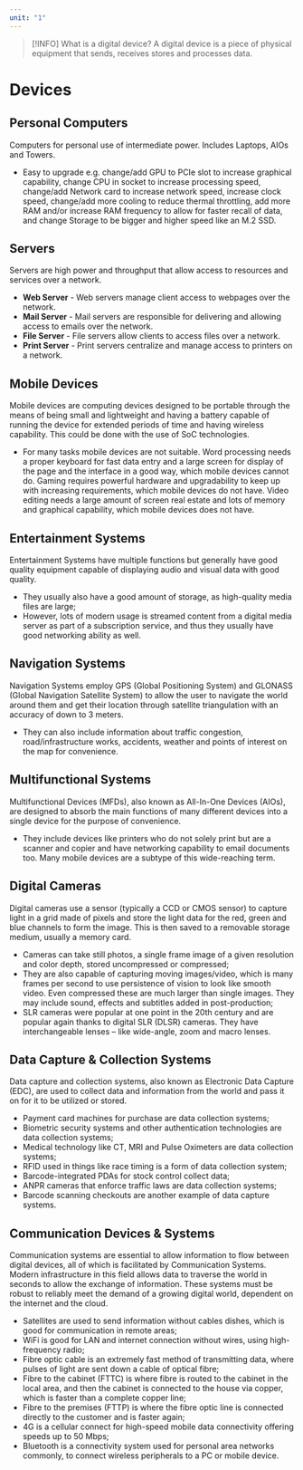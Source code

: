 ```yaml
---
unit: "1"
---
```


> [!INFO] What is a digital device?
> A digital device is a piece of physical equipment that sends, receives stores and processes data.
# Devices
## Personal Computers
Computers for personal use of intermediate power. Includes Laptops, AIOs and Towers. 
- Easy to upgrade e.g. change/add GPU to PCIe slot to increase graphical capability, change CPU in socket to increase processing speed, change/add Network card to increase network speed, increase clock speed, change/add more cooling to reduce thermal throttling, add more RAM and/or increase RAM frequency to allow for faster recall of data, and change Storage to be bigger and higher speed like an M.2 SSD.
## Servers
Servers are high power and throughput that allow access to resources and services over a network.
- **Web Server** - Web servers manage client access to webpages over the network.
- **Mail Server** - Mail servers are responsible for delivering and allowing access to emails over the network.
- **File Server** - File servers allow clients to access files over a network.
- **Print Server** - Print servers centralize and manage access to printers on a network.
## Mobile Devices
Mobile devices are computing devices designed to be portable through the means of being small and lightweight and having a battery capable of running the device for extended periods of time and having wireless capability. This could be done with the use of SoC technologies.
- For many tasks mobile devices are not suitable. Word processing needs a proper keyboard for fast data entry and a large screen for display of the page and the interface in a good way, which mobile devices cannot do. Gaming requires powerful hardware and upgradability to keep up with increasing requirements, which mobile devices do not have. Video editing needs a large amount of screen real estate and lots of memory and graphical capability, which mobile devices does not have.
## Entertainment Systems
Entertainment Systems have multiple functions but generally have good quality equipment capable of displaying audio and visual data with good quality. 
- They usually also have a good amount of storage, as high-quality media files are large; 
- However, lots of modern usage is streamed content from a digital media server as part of a subscription service, and thus they usually have good networking ability as well.
## Navigation Systems
Navigation Systems employ GPS (Global Positioning System) and GLONASS (Global Navigation Satellite System) to allow the user to navigate the world around them and get their location through satellite triangulation with an accuracy of down to 3 meters.
- They can also include information about traffic congestion, road/infrastructure works, accidents, weather and points of interest on the map for convenience.
## Multifunctional Systems
Multifunctional Devices (MFDs), also known as All-In-One Devices (AIOs), are designed to absorb the main functions of many different devices into a single device for the purpose of convenience.
- They include devices like printers who do not solely print but are a scanner and copier and have networking capability to email documents too. Many mobile devices are a subtype of this wide-reaching term.
## Digital Cameras
Digital cameras use a sensor (typically a CCD or CMOS sensor) to capture light in a grid made of pixels and store the light data for the red, green and blue channels to form the image. This is then saved to a removable storage medium, usually a memory card.
- Cameras can take still photos, a single frame image of a given resolution and color depth, stored uncompressed or compressed;
- They are also capable of capturing moving images/video, which is many frames per second to use persistence of vision to look like smooth video. Even compressed these are much larger than single images. They may include sound, effects and subtitles added in post-production;
- SLR cameras were popular at one point in the 20th century and are popular again thanks to digital SLR (DLSR) cameras. They have interchangeable lenses – like wide-angle, zoom and macro lenses.
## Data Capture & Collection Systems
Data capture and collection systems, also known as Electronic Data Capture (EDC), are used to collect data and information from the world and pass it on for it to be utilized or stored.
- Payment card machines for purchase are data collection systems;
- Biometric security systems and other authentication technologies are data collection systems;
- Medical technology like CT, MRI and Pulse Oximeters are data collection systems;
- RFID used in things like race timing is a form of data collection system;
- Barcode-integrated PDAs for stock control collect data;
- ANPR cameras that enforce traffic laws are data collection systems;
- Barcode scanning checkouts are another example of data capture systems.
## Communication Devices & Systems
Communication systems are essential to allow information to flow between digital devices, all of which is facilitated by Communication Systems. Modern infrastructure in this field allows data to traverse the world in seconds to allow the exchange of information. These systems must be robust to reliably meet the demand of a growing digital world, dependent on the internet and the cloud.
- Satellites are used to send information without cables dishes, which is good for communication in remote areas;
- WiFi is good for LAN and internet connection without wires, using high-frequency radio;
- Fibre optic cable is an extremely fast method of transmitting data, where pulses of light are sent down a cable of optical fibre;
- Fibre to the cabinet (FTTC) is where fibre is routed to the cabinet in the local area, and then the cabinet is connected to the house via copper, which is faster than a complete copper line;
- Fibre to the premises (FTTP) is where the fibre optic line is connected directly to the customer and is faster again;
- 4G is a cellular connect for high-speed mobile data connectivity offering speeds up to 50 Mbps;
- Bluetooth is a connectivity system used for personal area networks commonly, to connect wireless peripherals to a PC or mobile device.
